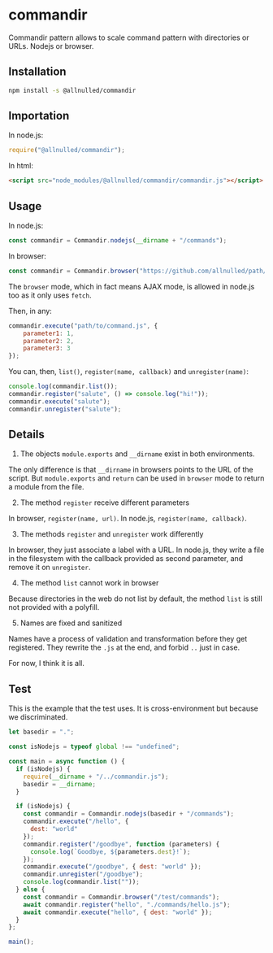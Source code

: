 # commandir

Commandir pattern allows to scale command pattern with directories or URLs. Nodejs or browser.

## Installation

```sh
npm install -s @allnulled/commandir
```

## Importation

In node.js:

```js
require("@allnulled/commandir");
```

In html:

```html
<script src="node_modules/@allnulled/commandir/commandir.js"></script>
```

## Usage

In node.js:

```js
const commandir = Commandir.nodejs(__dirname + "/commands");
```

In browser:

```js
const commandir = Commandir.browser("https://github.com/allnulled/path/to/file/raw");
```

The `browser` mode, which in fact means AJAX mode, is allowed in node.js too as it only uses `fetch`.

Then, in any:

```js
commandir.execute("path/to/command.js", {
    parameter1: 1,
    parameter2: 2,
    parameter3: 3
});
```

You can, then, `list()`, `register(name, callback)` and `unregister(name)`:

```js
console.log(commandir.list());
commandir.register("salute", () => console.log("hi!"));
commandir.execute("salute");
commandir.unregister("salute");
```

## Details

1. The objects `module.exports` and `__dirname` exist in both environments.

The only difference is that `__dirname` in browsers points to the URL of the script. But `module.exports` and `return` can be used in `browser` mode to return a module from the file.

2. The method `register` receive different parameters

In browser, `register(name, url)`. In node.js, `register(name, callback)`.

3. The methods `register` and `unregister` work differently

In browser, they just associate a label with a URL. In node.js, they write a file in the filesystem with the callback provided as second parameter, and remove it on `unregister`.

4. The method `list` cannot work in browser

Because directories in the web do not list by default, the method `list` is still not provided with a polyfill.

5. Names are fixed and sanitized
   
Names have a process of validation and transformation before they get registered. They rewrite the `.js` at the end, and forbid `..` just in case.

For now, I think it is all.

## Test

This is the example that the test uses. It is cross-environment but because we discriminated. 

```js
let basedir = ".";

const isNodejs = typeof global !== "undefined";

const main = async function () {
  if (isNodejs) {
    require(__dirname + "/../commandir.js");
    basedir = __dirname;
  }

  if (isNodejs) {
    const commandir = Commandir.nodejs(basedir + "/commands");
    commandir.execute("/hello", {
      dest: "world"
    });
    commandir.register("/goodbye", function (parameters) {
      console.log(`Goodbye, ${parameters.dest}!`);
    });
    commandir.execute("/goodbye", { dest: "world" });
    commandir.unregister("/goodbye");
    console.log(commandir.list(""));
  } else {
    const commandir = Commandir.browser("/test/commands");
    await commandir.register("hello", "./commands/hello.js");
    await commandir.execute("hello", { dest: "world" });
  }
};

main();
```

